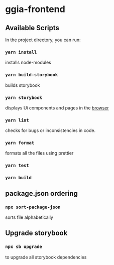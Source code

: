 # ggia-frontend

## Available Scripts

In the project directory, you can run:

### `yarn install`

installs node-modules

### `yarn build-storybook`

builds storybook

### `yarn storybook`

displays Ui components and pages in the [browser](http://localhost:6006/)

### `yarn lint`

checks for bugs or inconsistencies in code.

### `yarn format`

formats all the files using prettier

### `yarn test`

### `yarn build`

## package.json ordering

### `npx sort-package-json`

sorts file alphabetically

## Upgrade storybook

### `npx sb upgrade`

to upgrade all storybook dependencies

